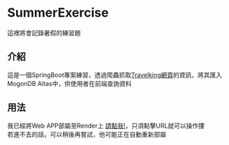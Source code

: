 # SummerExercise
這裡將會記錄暑假的練習題 <br>

## 介紹
這是一個SpringBoot專案練習，透過爬蟲抓取[Travelking網頁](<https://www.travelking.com.tw/tourguide/taiwan/keelungcity/>)的資訊，將其匯入MogonDB Altas中，供使用者在前端查詢資料

## 用法
我已經將Web APP部屬至Render上  [請點我!](<https://summerexercise.onrender.com/>)，只須點擊URL就可以操作摟 <br>
若進不去的話，可以稍後再嘗試，他可能正在自動重新部屬


